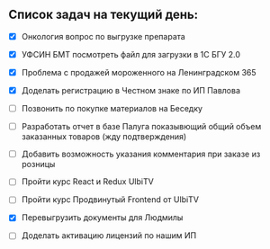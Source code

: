 ## Список задач на текущий день:
- [x] Онкология вопрос по выгрузке препарата
- [x] УФСИН БМТ посмотреть файл для загрузки в 1С БГУ 2.0
- [x] Проблема с продажей мороженного на Ленинградском 365
- [x] Доделать регистрацию в Честном знаке по ИП Павлова
- [ ] Позвонить по покупке материалов на Беседку
- [ ] Разработать отчет в базе Палуга показывющий общий объем заказанных товаров (жду подтверждения)
- [ ] Добавить возможность указания комментария при заказе из розницы
- [ ] Пройти курс React и Redux UlbiTV
- [ ] Пройти курс Продвинутый Frontend от UlbiTV
- [x] Перевыгрузить документы для Людмилы
- [ ] Доделать активацию лицензий по нашим ИП

